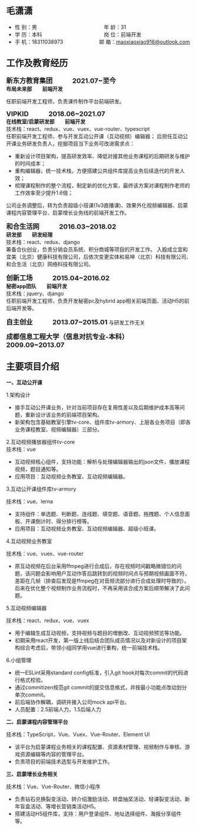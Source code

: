 ## <font size=5>毛潇潇</font>

* 性 别：男&emsp;&emsp;&emsp;&emsp;&emsp;&emsp;&emsp;&emsp;&emsp;&emsp;&emsp;&emsp;&emsp;年 龄：31
* 学 历：本科&emsp;&emsp;&emsp;&emsp;&emsp;&emsp;&emsp;&emsp;&emsp;&emsp;&emsp;&emsp;岗 位：前端开发
* 手 机：18311038973&emsp;&emsp;&emsp;&emsp;&emsp;&emsp;&emsp;邮 箱：maoxiaoxiao916@outlook.com

## <font size=5>工作及教育经历</font>

__<font size=4>新东方教育集团&emsp;&emsp;&emsp;2021.07~至今</font>__  
__布局未来部&emsp;&emsp;前端开发__
  
  任职前端开发工程师，负责课件制作平台前端研发。

__<font size=4>VIPKID&emsp;&emsp;&emsp;2018.06~2021.07</font>__  
__在线教室/启蒙研发部&emsp;&emsp;前端开发__  
技术栈：react、redux、vue、vuex、vue-router、typescript  
任职前端开发工程师，参与开发互动公开课（互动视频）编辑器；
后担任互动公开课业务研发负责人，挖掘项目当下业务可改进需求点：

  * 重新设计项目架构，提高研发效率、降低对接其他业务课程的后期研发与维护的时间成本；
  * 重构编辑器，统一技术栈，方便搭建公共组件库提高业务后续迭代的开发人效；
  * 梳理课程制作的整个流程，制定新的优化方案，最终该方案对课程制作老师的工作效率至少提升1.6倍；

  公司业务调整后，转为负责超级小班课(1v3直播课)、效果外化视频编辑器、启蒙课程内容管理平台、启蒙增长业务线的前端开发工作。

__<font size=4>和合生活网&emsp;&emsp;&emsp;2016.03~2018.02</font>__  
__研发部&emsp;&emsp;研发经理__  
技术栈：react、redux、django  
筹备合伙创业，负责分销会员系统、积分商城等项目的开发工作。
入股成立宜和宜美（北京）健康科技有限公司，后依次变更实体和易坤（北京）科技有限公司、和合生活（北京）网络科技有限公司。

__<font size=4>创新工场&emsp;&emsp;&emsp;2015.04~2016.02</font>__  
__秘密app团队&emsp;&emsp;前端开发__  
技术栈：jquery、django  
任职前端开发工程师，负责开发秘密pc及hybrid app相关前端页面、活动H5的前后端开发等。

__<font size=4>自主创业&emsp;&emsp;&emsp;2013.07~2015.01</font>__
与研发工作无关

__<font size=4>成都信息工程大学（信息对抗专业-本科）&emsp;&emsp;&emsp;2009.09~2013.07</font>__

## <font size=5>主要项目介绍</font>

__一、互动公开课__

1.架构设计  

* 接手互动公开课业务，针对当前项目存在复用性差以及后期维护成本高等问题，重新设计该业务的前端项目架构。
* 新架构包含基础教室引擎tv-core、组件库tv-armory、上层各业务项目（即各业务课程教室、视频编辑器）三部分。

2.互动视频播放器组件tv-core  
技术栈：vue  

* 互动视频核心组件，支持功能：解析与处理编辑器输出的json文件，播放课程视频，题目通知等。
* 应用项目：互动视频业务教室、互动视频编辑器。

3.互动公开课组件库tv-armory  

技术栈：vue、lerna  

* 支持组件：单选题、判断题、连线题、填空题、语音题、拖拽题、个人信息面板、开课倒计时、得分排行榜等。
* 应用项目：互动视频业务教室、互动视频编辑器、超级小班课。

4.互动视频业务教室

技术栈：vue、vuex、vue-router

* 原互动视频在后台采用ffmpeg进行合成后，存在视频时间戳略微错位的问题，该问题会影响用户互动作答后跳转到的视频时间点与预期视频画面不符，差距在几帧（排查后发现是ffmpeg在对音频流部分进行合成处理时导致的）。后来在优化整个视频制作业务流程时，不再采用该合成方案后顺带解决了此问题。
  
5.互动视频编辑器

技术栈：react、redux、vue、vuex

* 用于编辑生成互动视频，支持视频与题目的增删改、互动视频预览等功能。
* 初期采用react开发，第一版上线后结合团队成员情况以及对新设计的项目架构综合考虑后，带领小组同学用vue进行重构，统一前端技术栈。

6.小组管理

* 统一ESLint采用standard config标准，引入git hook对每次commit的代码进行格式校验。
* 通过commitizen规范git commit的提交信息格式，并按最小功能点改动划分单次commit。
* 前后端协作解耦，调研并接入公司mock api平台。
* 人员配置：2.5前端人力，1.5后端人力

__二、启蒙课程内容管理平台__

技术栈：TypeScript、Vue、Vuex、Vue-Router、Element UI

* 该平台为启蒙课程业务相关的课程配置、资源素材管理、视频制作与审核、游戏资源编辑等内容的管理平台。
* 负责项目的前端技术选型与开发维护工作。

__三、启蒙增长业务相关__

技术栈：Vue、Vue-Router、微信小程序

* 负责钻石兑换裂变活动、转介绍激励活动、转盘抽奖活动、轻课裂变活动、新年盲盒活动、等增长营销类活动H5。
* 搭建活动H5组件库，支持：用户登录组件、地址选择组件、海报分享组件等。
